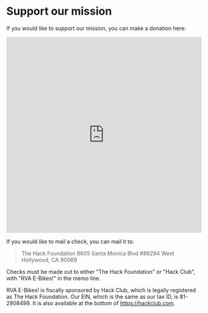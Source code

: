 # Support our mission


If you would like to support our mission, you can make a donation here:

<iframe src="https://hcb.hackclub.com/donations/start/rva-e-bikes" style="border:none;" name="donateFrame" scrolling="yes" frameborder="0" marginheight="0px" marginwidth="0px" height="512px" width="512px" allowfullscreen></iframe>

If you would like to mail a check, you can mail it to:
> The Hack Foundation
> 8605 Santa Monica Blvd #86294
> West Hollywood, CA 90069

Checks must be made out to either "The Hack Foundation" or "Hack Club", with "RVA E-Bikes!" in the memo line.

RVA E-Bikes! is fiscally sponsored by Hack Club, which is legally registered as The Hack Foundation. Our EIN, which is the same as our tax ID, is 81-2908499. It is also available at the bottom of https://hackclub.com.